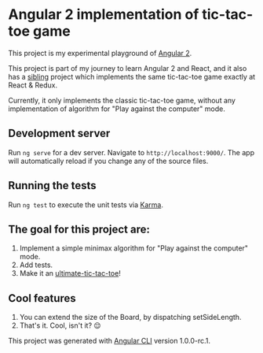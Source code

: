 # Angular 2 implementation of tic-tac-toe game 

This project is my experimental playground of [Angular 2](https://angular.io/).

This project is part of my journey to learn Angular 2 and React, and it also has a [sibling](https://github.com/OmriKaduri/Angular2-tictac) project which implements the same tic-tac-toe game exactly at React & Redux.

Currently, it only implements the classic tic-tac-toe game, without any implementation of algorithm for "Play against the computer" mode.

## Development server
Run `ng serve` for a dev server. Navigate to `http://localhost:9000/`. The app will automatically reload if you change any of the source files.

## Running the tests

Run `ng test` to execute the unit tests via [Karma](https://karma-runner.github.io).

## The goal for this project are:
1. Implement a simple minimax algorithm for "Play against the computer" mode.
2. Add tests.
3. Make it an [ultimate-tic-tac-toe](http://vikeshkhanna.webfactional.com/ultimate/)! 

## Cool features

1. You can extend the size of the Board, by dispatching setSideLength.
2. That's it. Cool, isn't it? :relieved:

This project was generated with [Angular CLI](https://github.com/angular/angular-cli) version 1.0.0-rc.1.
